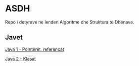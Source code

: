 # ASDH

Repo i detyrave ne lenden Algoritme dhe Struktura te Dhenave.

## Javet
 [Java 1  - Pointerët, referencat](https://github.com/adnit/ASDH)
 
 [Java 2  - Klasat](https://github.com/adnit/ASDH)
